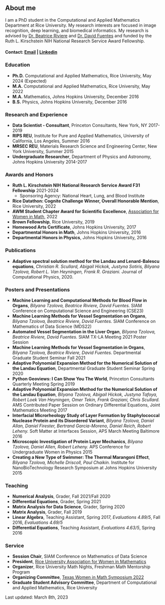 ## About me

I am a PhD student in the Computational and Applied Mathematics Department at Rice University. My research interests are focused in image recognition, deep learning, and biomedical informatics. My research is advised by [Dr. Beatrice Riviere](http://compm.rice.edu/people-2/beatrice-riviere/) and [Dr. David Fuentes](https://faculty.mdanderson.org/profiles/david_fuentes.html) and funded by the Ruth L. Kirschstein NIH National Research Service Award Fellowship.

#### Contact: [Email](mailto:bilyana@rice.edu) | [Linkedin](https://www.linkedin.com/in/bilyanatzolova/)

### Education 

- **Ph.D.** Computational and Applied Mathematics, Rice University, May 2024 (Expected)
- **M.A.** Computational and Applied Mathematics, Rice University, May 2022
- **M.A.** Mathematics, Johns Hopkins University, December 2016
- **B.S.** Physics, Johns Hopkins University, December 2016

### Research and Experience
- **Data Scientist - Consultant**, Princeton Consultants, New York, NY 2017-2019
- **RIPS REU**, Institute for Pure and Applied Mathematics, University of California, Los Angeles, Summer 2016
- **MRSEC REU**, Materials Research Science and Engineering Center, New York University, Summer 2015 
- **Undergraduate Researcher**, Department of Physics and Astronomy, Johns Hopkins University 2014-2017 

### Awards and Honors 
- **Ruth L. Kirschstein NIH National Research Service Award F31 Fellowship** 2021-2024  
    - Sponsoring Agency: National Heart, Lung, and Blood Institute
- **Rice Datathon: Cognite Challenge Winner, Overall Honorable Mention**, Rice University, 2022 
- **AWM Student Chapter Award for Scientific Excellence**, [Association for Women in Math](https://cmor.rice.edu/news/rice-awm-honored-student-chapter-award), 2022
- **Brown Fellowship**, Rice University, 2019
- **Homewood Arts Certificate**, Johns Hopkins University, 2017
- **Departmental Honors in Math**, Johns Hopkins University, 2016
- **Departmental Honors in Physics**, Johns Hopkins University, 2016

### Publications
- **Adaptive spectral solution method for the Landau and Lenard-Balescu equations**, _Christian R. Scullard, Abigail Hickok, Justyna Sotiris, Bilyana Tzolova, Robert L. Van Heyningen, Frank R. Graziani._ Journal of Computational Physics, 2020. 

### Posters and Presentations 
- **Machine Learning and Computational Methods for Blood Flow in Organs**,  _Bilyana Tzolova, Beatrice Riviere, David Fuentes._ SIAM Conference on Computational Science and Engineering (CSE23)
- **Machine Learning Methods for Vessel Segmentation on Organs**, _Bilyana Tzolova, Beatrice Riviere, David Fuentes._ SIAM Conference on Mathematics of Data Science (MDS22)
- **Automated Vessel Segmentation in the Liver Organ**, _Bilyana Tzolova, Beatrice Riviere, David Fuentes._ SIAM TX-LA Meeting 2021 Poster Session
- **Machine Learning Methods for Vessel Segmentation in Organs**, _Bilyana Tzolova, Beatrice Riviere, David Fuentes._ Departmental Graduate Student Seminar Fall 2021
- **Adaptive Polynomial Expansion Method for the Numerical Solution of the Landau Equation**, Departmental Graduate Student Seminar Spring 2020
- **Python Geoviews: I Can Show You The World**, Princeton Consultants Quarterly Meeting Spring 2019
- **Adaptive Polynomial Expansion Method for the Numerical Solution of the Landau Equation**, _Bilyana Tzolova, Abigail Hickok, Justyna Tafoya, Robert Loek Van Heyningen, Omer Tekin, Frank Graziani, Chris Scullard._ AMS Contributed Paper Session on Ordinary Differential Equations, Joint Mathematics Meeting 2017
- **Interfacial Microrheology Study of Layer Formation by Staphylococcal Nuclease Protein and its Disordered Variant**, _Bilyana Tzolova, Daniel Allan, Daniel Firester, Bertrand Garcia-Moreno, Daniel Reich, Robert Leheny._ Soft Matter at Interfaces Session, APS March Meeting Baltimore 2016
- **Microscopic Investigation of Protein Layer Mechanics**, _Bilyana Tzolova, Daniel Allen, Robert Leheny._ APS Conference for Undergraduate Women in Physics 2015
- **Creating a New Type of Swimmer: The Thermal Marangoni Effect**, _Bilyana Tzolova, Michelle Driscoll, Paul Chaikin._ Institute for NanoBioTechnology Research Symposium at Johns Hopkins University 2015

### Teaching 
- **Numerical Analysis**, Grader, Fall 2021/Fall 2020  
- **Differential Equations**, Grader, Spring 2021 
- **Matrix Analysis for Data Science**, Grader, Spring 2020 
- **Matrix Analysis**, Grader, Fall 2019 
- **Linear Algebra**, Teaching Assistant, Spring 2017, _Evaluations 4.89/5_, Fall 2016, _Evaluations 4.69/5_
- **Differential Equations**, Teaching Assistant, _Evaluations 4.63/5_, Spring 2016

### Service
- **Session Chair**, SIAM Conference on Mathematics of Data Science
- **President**, [Rice University Association for Women in Mathematics](https://math.rice.edu/Outreach/AWM/Site/Rice_AWM.html#2022)
- **Organizer**, Rice University Math Nights, Freshman Math Mentorship Program  
- **Organizing Committee**, [Texas Women in Math Symposium 2022](https://sites.google.com/view/twims-2022/about) 
- **Graduate Student Advisory Committee**, Department of Computational and Applied Mathematics, Rice University




Last updated: March 8th, 2023




